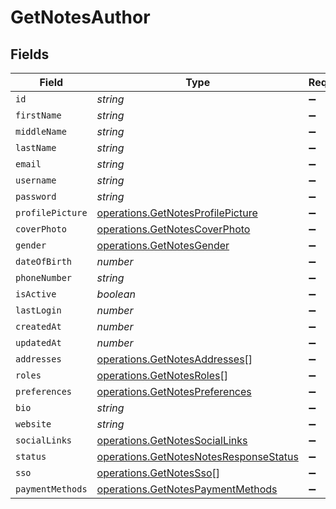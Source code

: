# GetNotesAuthor


## Fields

| Field                                                                                            | Type                                                                                             | Required                                                                                         | Description                                                                                      |
| ------------------------------------------------------------------------------------------------ | ------------------------------------------------------------------------------------------------ | ------------------------------------------------------------------------------------------------ | ------------------------------------------------------------------------------------------------ |
| `id`                                                                                             | *string*                                                                                         | :heavy_minus_sign:                                                                               | N/A                                                                                              |
| `firstName`                                                                                      | *string*                                                                                         | :heavy_minus_sign:                                                                               | N/A                                                                                              |
| `middleName`                                                                                     | *string*                                                                                         | :heavy_minus_sign:                                                                               | N/A                                                                                              |
| `lastName`                                                                                       | *string*                                                                                         | :heavy_minus_sign:                                                                               | N/A                                                                                              |
| `email`                                                                                          | *string*                                                                                         | :heavy_minus_sign:                                                                               | N/A                                                                                              |
| `username`                                                                                       | *string*                                                                                         | :heavy_minus_sign:                                                                               | N/A                                                                                              |
| `password`                                                                                       | *string*                                                                                         | :heavy_minus_sign:                                                                               | N/A                                                                                              |
| `profilePicture`                                                                                 | [operations.GetNotesProfilePicture](../../models/operations/getnotesprofilepicture.md)           | :heavy_minus_sign:                                                                               | N/A                                                                                              |
| `coverPhoto`                                                                                     | [operations.GetNotesCoverPhoto](../../models/operations/getnotescoverphoto.md)                   | :heavy_minus_sign:                                                                               | N/A                                                                                              |
| `gender`                                                                                         | [operations.GetNotesGender](../../models/operations/getnotesgender.md)                           | :heavy_minus_sign:                                                                               | N/A                                                                                              |
| `dateOfBirth`                                                                                    | *number*                                                                                         | :heavy_minus_sign:                                                                               | N/A                                                                                              |
| `phoneNumber`                                                                                    | *string*                                                                                         | :heavy_minus_sign:                                                                               | N/A                                                                                              |
| `isActive`                                                                                       | *boolean*                                                                                        | :heavy_minus_sign:                                                                               | N/A                                                                                              |
| `lastLogin`                                                                                      | *number*                                                                                         | :heavy_minus_sign:                                                                               | N/A                                                                                              |
| `createdAt`                                                                                      | *number*                                                                                         | :heavy_minus_sign:                                                                               | N/A                                                                                              |
| `updatedAt`                                                                                      | *number*                                                                                         | :heavy_minus_sign:                                                                               | N/A                                                                                              |
| `addresses`                                                                                      | [operations.GetNotesAddresses](../../models/operations/getnotesaddresses.md)[]                   | :heavy_minus_sign:                                                                               | N/A                                                                                              |
| `roles`                                                                                          | [operations.GetNotesRoles](../../models/operations/getnotesroles.md)[]                           | :heavy_minus_sign:                                                                               | N/A                                                                                              |
| `preferences`                                                                                    | [operations.GetNotesPreferences](../../models/operations/getnotespreferences.md)                 | :heavy_minus_sign:                                                                               | N/A                                                                                              |
| `bio`                                                                                            | *string*                                                                                         | :heavy_minus_sign:                                                                               | N/A                                                                                              |
| `website`                                                                                        | *string*                                                                                         | :heavy_minus_sign:                                                                               | N/A                                                                                              |
| `socialLinks`                                                                                    | [operations.GetNotesSocialLinks](../../models/operations/getnotessociallinks.md)                 | :heavy_minus_sign:                                                                               | N/A                                                                                              |
| `status`                                                                                         | [operations.GetNotesNotesResponseStatus](../../models/operations/getnotesnotesresponsestatus.md) | :heavy_minus_sign:                                                                               | N/A                                                                                              |
| `sso`                                                                                            | [operations.GetNotesSso](../../models/operations/getnotessso.md)[]                               | :heavy_minus_sign:                                                                               | N/A                                                                                              |
| `paymentMethods`                                                                                 | [operations.GetNotesPaymentMethods](../../models/operations/getnotespaymentmethods.md)           | :heavy_minus_sign:                                                                               | N/A                                                                                              |
